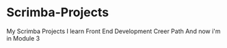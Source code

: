 # Scrimba-Projects
My Scrimba Projects
I learn Front End Development Creer Path And now i'm in Module 3
